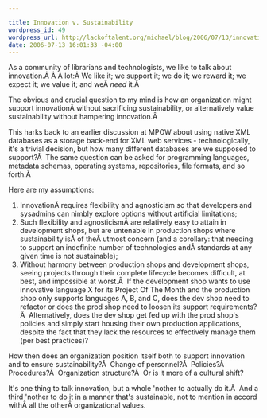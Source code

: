 ```yaml
--- 

title: Innovation v. Sustainability
wordpress_id: 49
wordpress_url: http://lackoftalent.org/michael/blog/2006/07/13/innovation-v-sustainability/
date: 2006-07-13 16:01:33 -04:00
---
```

As a community of librarians and technologists, we like to talk about innovation.Â Â A lot:Â We like it; we support it; we do it; we reward it; we expect it; we value it; and weÂ <em>need</em> it.Â 

The obvious and crucial question to my mind is how an organization might support innovationÂ without sacrificing sustainability, or alternatively value sustainability without hampering innovation.Â 

This harks back to an earlier discussion at MPOW about using native XML databases as a storage back-end for XML web services - technologically, it's a trivial decision, but how many different databases are we supposed to support?Â  The same question can be asked for programming languages, metadata schemas, operating systems, repositories, file formats, and so forth.Â 

Here are my assumptions:
<ol>
	<li>InnovationÂ requires flexibility and agnosticism so that developers and sysadmins can nimbly explore options without artificial limitations;</li>
	<li>Such flexibility and agnosticismÂ are relatively easy to attain in development shops, but are untenable in production shops where sustainability isÂ of theÂ utmost concern (and a corollary: that needing to support an indefinite number of technologies andÂ standards at any given time is not sustainable);</li>
	<li>Without harmony between production shops and development shops, seeing projects through their complete lifecycle becomes difficult, at best, and impossible at worst.Â  If the development shop wants to use innovative language X for its Project Of The Month and the production shop only supports languages A, B, and C, does the dev shop need to refactor or does the prod shop need to loosen its support requirements?Â  Alternatively, does the dev shop get fed up with the prod shop's policies and simply start housing their own production applications, despite the fact that they lack the resources to effectively manage them (per best practices)?</li>
</ol>
How then does an organization position itself both to support innovation and to ensure sustainability?Â  Change of personnel?Â  Policies?Â  Procedures?Â  Organization structure?Â  Or is it more of a cultural shift?

It's one thing to talk innovation, but a whole 'nother to actually do it.Â  And a third 'nother to do it in a manner that's sustainable, not to mention in accord withÂ all the otherÂ organizational values.
